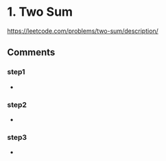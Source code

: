# 1. Two Sum

https://leetcode.com/problems/two-sum/description/

## Comments

### step1

*   

### step2

*   

### step3

*   
